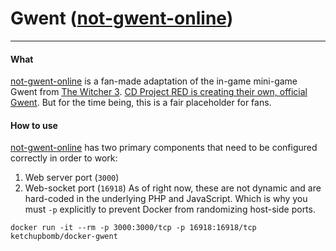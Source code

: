 # Gwent ([not-gwent-online])

---

#### What
[not-gwent-online] is a fan-made adaptation of the in-game mini-game Gwent from [The Witcher 3](https://en.wikipedia.org/wiki/The_Witcher_3:_Wild_Hunt). [CD Project RED is creating their own, official Gwent](https://www.playgwent.com/en). But for the time being, this is a fair placeholder for fans.

#### How to use
[not-gwent-online] has two primary components that need to be configured correctly in order to work:
1. Web server port (`3000`)
2. Web-socket port (`16918`)
As of right now, these are not dynamic and are hard-coded in the underlying PHP and JavaScript. Which is why you must `-p` explicitly to prevent Docker from randomizing host-side ports.

`docker run -it --rm -p 3000:3000/tcp -p 16918:16918/tcp ketchupbomb/docker-gwent`

[not-gwent-online]: https://github.com/exane/not-gwent-online
